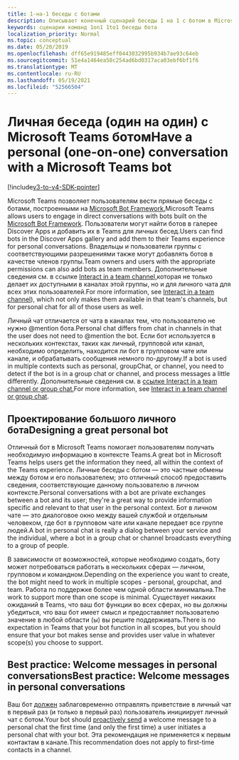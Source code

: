 ```yaml
---
title: 1-на-1 беседы с ботами
description: Описывает конечный сценарий беседы 1 на 1 с ботом в Microsoft Teams
keywords: сценарии команд 1on1 1to1 беседы бота
localization_priority: Normal
ms.topic: conceptual
ms.date: 05/20/2019
ms.openlocfilehash: dff65e919485eff0443032995b934b7ae93c64eb
ms.sourcegitcommit: 51e4a1464ea58c254ad6bd0317aca03ebf6bf1f6
ms.translationtype: MT
ms.contentlocale: ru-RU
ms.lasthandoff: 05/19/2021
ms.locfileid: "52566504"
---
```

# <a name="have-a-personal-one-on-one-conversation-with-a-microsoft-teams-bot"></a><span data-ttu-id="1a0b3-104">Личная беседа (один на один) с Microsoft Teams ботом</span><span class="sxs-lookup"><span data-stu-id="1a0b3-104">Have a personal (one-on-one) conversation with a Microsoft Teams bot</span></span>

[!include[v3-to-v4-SDK-pointer](~/includes/v3-to-v4-pointer-bots.md)]

<span data-ttu-id="1a0b3-105">Microsoft Teams позволяет пользователям вести прямые беседы с ботами, построенными на [Microsoft Bot Framework.](/azure/bot-service/?view=azure-bot-service-3.0&preserve-view=true)</span><span class="sxs-lookup"><span data-stu-id="1a0b3-105">Microsoft Teams allows users to engage in direct conversations with bots built on the [Microsoft Bot Framework](/azure/bot-service/?view=azure-bot-service-3.0&preserve-view=true).</span></span> <span data-ttu-id="1a0b3-106">Пользователи могут найти ботов в галерее Discover Apps и добавить их в Teams для личных бесед.</span><span class="sxs-lookup"><span data-stu-id="1a0b3-106">Users can find bots in the Discover Apps gallery and add them to their Teams experience for personal conversations.</span></span> <span data-ttu-id="1a0b3-107">Владельцы и пользователи группы с соответствующими разрешениями также могут добавлять ботов в качестве членов группы.</span><span class="sxs-lookup"><span data-stu-id="1a0b3-107">Team owners and users with the appropriate permissions can also add bots as team members.</span></span> <span data-ttu-id="1a0b3-108">Дополнительные сведения см. в ссылке [Interact in a team channel,](~/resources/bot-v3/bot-conversations/bots-conv-channel.md)которая не только делает их доступными в каналах этой группы, но и для личного чата для всех этих пользователей.</span><span class="sxs-lookup"><span data-stu-id="1a0b3-108">For more information, see [Interact in a team channel](~/resources/bot-v3/bot-conversations/bots-conv-channel.md)), which not only makes them available in that team's channels, but for personal chat for all of those users as well.</span></span>

<span data-ttu-id="1a0b3-109">Личный чат отличается от чата в каналах тем, что пользователю не нужно @mention бота.</span><span class="sxs-lookup"><span data-stu-id="1a0b3-109">Personal chat differs from chat in channels in that the user does not need to @mention the bot.</span></span> <span data-ttu-id="1a0b3-110">Если бот используется в нескольких контекстах, таких как личный, групповой или канал, необходимо определить, находится ли бот в групповом чате или канале, и обрабатывать сообщения немного по-другому.</span><span class="sxs-lookup"><span data-stu-id="1a0b3-110">If a bot is used in multiple contexts such as personal, groupChat, or channel, you need to detect if the bot is in a group chat or channel, and process messages a little differently.</span></span> <span data-ttu-id="1a0b3-111">Дополнительные сведения см. в [ссылке Interact in a team channel or group chat.](~/resources/bot-v3/bot-conversations/bots-conv-proactive.md)</span><span class="sxs-lookup"><span data-stu-id="1a0b3-111">For more information, see [Interact in a team channel or group chat](~/resources/bot-v3/bot-conversations/bots-conv-proactive.md).</span></span>

## <a name="designing-a-great-personal-bot"></a><span data-ttu-id="1a0b3-112">Проектирование большого личного бота</span><span class="sxs-lookup"><span data-stu-id="1a0b3-112">Designing a great personal bot</span></span>

<span data-ttu-id="1a0b3-113">Отличный бот в Microsoft Teams помогает пользователям получать необходимую информацию в контексте Teams.</span><span class="sxs-lookup"><span data-stu-id="1a0b3-113">A great bot in Microsoft Teams helps users get the information they need, all within the context of the Teams experience.</span></span> <span data-ttu-id="1a0b3-114">Личные беседы с ботом — это частные обмены между ботом и его пользователем; это отличный способ предоставить сведения, соответствующие данному пользователю в личном контексте.</span><span class="sxs-lookup"><span data-stu-id="1a0b3-114">Personal conversations with a bot are private exchanges between a bot and its user; they're a great way to provide information specific and relevant to that user in the personal context.</span></span> <span data-ttu-id="1a0b3-115">Бот в личном чате — это диалоговое окно между вашей службой и отдельным человеком, где бот в групповом чате или канале передает все группе людей.</span><span class="sxs-lookup"><span data-stu-id="1a0b3-115">A bot in personal chat is really a dialog between your service and the individual, where a bot in a group chat or channel broadcasts everything to a group of people.</span></span>

<span data-ttu-id="1a0b3-116">В зависимости от возможностей, которые необходимо создать, боту может потребоваться работать в нескольких сферах — личном, групповом и командном.</span><span class="sxs-lookup"><span data-stu-id="1a0b3-116">Depending on the experience you want to create, the bot might need to work in multiple scopes - personal, groupchat, and team.</span></span> <span data-ttu-id="1a0b3-117">Работа по поддержке более чем одной области минимальна.</span><span class="sxs-lookup"><span data-stu-id="1a0b3-117">The work to support more than one scope is minimal.</span></span> <span data-ttu-id="1a0b3-118">Существует никаких ожиданий в Teams, что ваш бот функции во всех сферах, но вы должны убедиться, что ваш бот имеет смысл и предоставляет пользователю значение в любой области (ы) вы решите поддерживать.</span><span class="sxs-lookup"><span data-stu-id="1a0b3-118">There is no expectation in Teams that your bot function in all scopes, but you should ensure that your bot makes sense and provides user value in whatever scope(s) you choose to support.</span></span>

## <a name="best-practice-welcome-messages-in-personal-conversations"></a><span data-ttu-id="1a0b3-119">Best practice: Welcome messages in personal conversations</span><span class="sxs-lookup"><span data-stu-id="1a0b3-119">Best practice: Welcome messages in personal conversations</span></span>

<span data-ttu-id="1a0b3-120">Ваш бот [должен](~/resources/bot-v3/bot-conversations/bots-conv-proactive.md) заблаговременно отправлять приветствие в личный чат в первый раз (и только в первый раз) пользователь инициирует личный чат с ботом.</span><span class="sxs-lookup"><span data-stu-id="1a0b3-120">Your bot should [proactively send](~/resources/bot-v3/bot-conversations/bots-conv-proactive.md) a welcome message to a personal chat the first time (and only the first time) a user initiates a personal chat with your bot.</span></span> <span data-ttu-id="1a0b3-121">Эта рекомендация не применяется к первым контактам в канале.</span><span class="sxs-lookup"><span data-stu-id="1a0b3-121">This recommendation does not apply to first-time contacts in a channel.</span></span>
